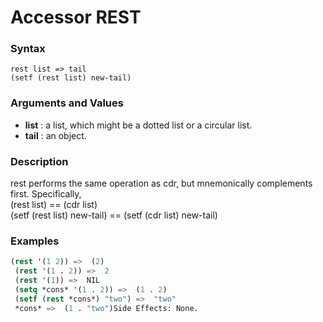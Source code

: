 <!-- Generated on 05/10/2020 by https://github.com/anto2oo/clhs-evolved -->

# Accessor REST

### Syntax
`rest list => tail`  
`(setf (rest list) new-tail)`  


### Arguments and Values
- **list** : a list,  which might be a dotted list or a circular list.   
- **tail** : an object.   


### Description
rest performs the same operation as cdr, but mnemonically complements first. Specifically,  
 (rest list) ==  (cdr list)  
 (setf (rest list) new-tail) ==  (setf (cdr list) new-tail)



### Examples
```lisp 
(rest '(1 2)) =>  (2)
 (rest '(1 . 2)) =>  2
 (rest '(1)) =>  NIL
 (setq *cons* '(1 . 2)) =>  (1 . 2)
 (setf (rest *cons*) "two") =>  "two"
 *cons* =>  (1 . "two")Side Effects: None.
```
